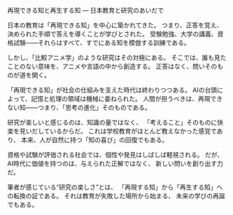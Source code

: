 再現できる知と再生する知 ― 日本教育と研究のあいだで

日本の教育は「再現できる知」を中心に築かれてきた。
つまり、正答を覚え、決められた手順で答えを導くことが学びとされた。
受験勉強、大学の講義、資格試験――それらはすべて、すでにある知を模倣する訓練である。

しかし、「比較アニメ学」のような研究はその対極にある。
そこでは、誰も見たことのない意味を、アニメや言語の中から創造する。
正答はなく、問いそのものが道を開く。

「再現できる知」が社会の仕組みを支えた時代は終わりつつある。
AIの台頭によって、記憶と処理の領域は機械に委ねられた。
人間が担うべきは、再現できない知――つまり、「思考の進化」そのものである。

研究が楽しいと感じるのは、知識の量ではなく、
「考えること」そのものに快楽を見いだしているからだ。
これは学校教育がほとんど教えなかった感覚であり、
本来、人が自然に持つ「知の喜び」の回復でもある。

資格や試験が評価される社会では、個性や発見はしばしば軽視される。
だが、AI時代に価値を持つのは、与えられた正解ではなく、
新しい問いを創り出す力だ。

筆者が感じている“研究の楽しさ”とは、
「再現する知」から「再生する知」への転換の証である。
それは教育が失敗した場所から始まる、
未来の学びの再誕でもある。

